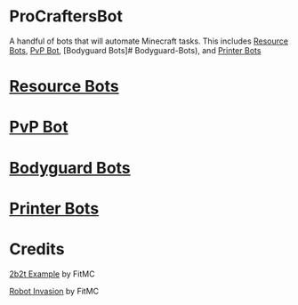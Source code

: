 # ProCraftersBot
A handful of bots that will automate Minecraft tasks. This includes [Resource Bots](#Resource-Bots), [PvP Bot](#Resource-Bots), [Bodyguard Bots]# Bodyguard-Bots), and [Printer Bots](#Printer-Bots)

# [Resource Bots](https://github.com/ProCrafters-MC-Automation/ProCraftersBot/tree/main/ResourceBots)

# [PvP Bot](https://github.com/ProCrafters-MC-Automation/ProCraftersBot/tree/main/UltimateBot)

# [Bodyguard Bots](https://github.com/ProCrafters-MC-Automation/ProCraftersBot/tree/main/BodyguardBots)

# [Printer Bots](https://github.com/ProCrafters-MC-Automation/ProCraftersBot/tree/main/PrinterBots)

# Credits
[2b2t Example](https://www.youtube.com/watch?v=LPcPUwL6MjQ) by FitMC

[Robot Invasion](https://www.youtube.com/watch?v=No5SugTgIeg) by FitMC
